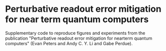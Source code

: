 # Perturbative readout error mitigation for near term quantum computers

Supplementary code to reproduce figures and experiments from the publication "Perturbative readout error mitigation for nearterm quantum computers" (Evan Peters and Andy C. Y. Li and Gabe Perdue).
